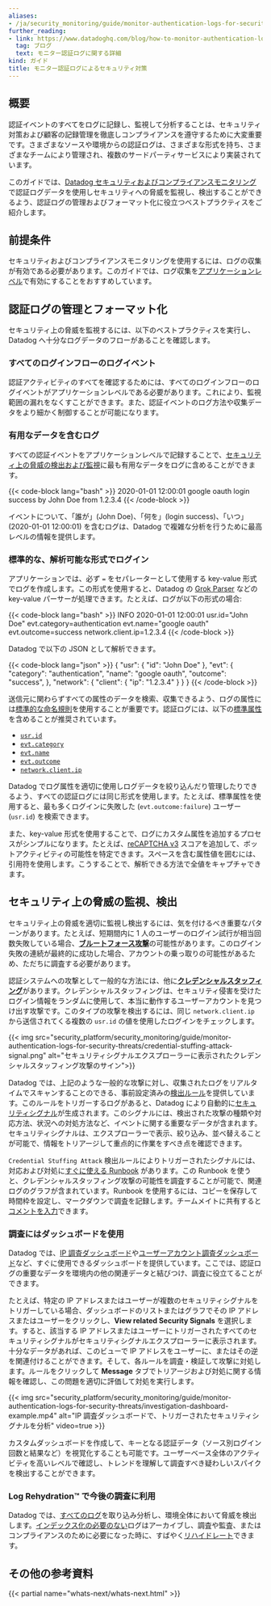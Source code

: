 ```yaml
---
aliases:
- /ja/security_monitoring/guide/monitor-authentication-logs-for-security-threats/
further_reading:
- link: https://www.datadoghq.com/blog/how-to-monitor-authentication-logs/
  tag: ブログ
  text: モニター認証ログに関する詳細
kind: ガイド
title: モニター認証ログによるセキュリティ対策
---
```

## 概要

認証イベントのすべてをログに記録し、監視して分析することは、セキュリティ対策および顧客の記録管理を徹底しコンプライアンスを遵守するために大変重要です。さまざまなソースや環境からの認証ログは、さまざまな形式を持ち、さまざまなチームにより管理され、複数のサードパーティサービスにより実装されています。

このガイドでは、[Datadog セキュリティおよびコンプライアンスモニタリング][1]で認証ログデータを使用しセキュリティへの脅威を監視し、検出することができるよう、認証ログの管理およびフォーマット化に役立つベストプラクティスをご紹介します。

## 前提条件

セキュリティおよびコンプライアンスモニタリングを使用するには、ログの収集が有効である必要があります。このガイドでは、ログ収集を[アプリケーションレベル][2]で有効にすることをおすすめしています。

## 認証ログの管理とフォーマット化

セキュリティ上の脅威を監視するには、以下のベストプラクティスを実行し、Datadog へ十分なログデータのフローがあることを確認します。

### すべてのログインフローのログイベント

認証アクティビティのすべてを確認するためには、すべてのログインフローのログイベントがアプリケーションレベルである必要があります。これにより、監視範囲の漏れをなくすことができます。また、認証イベントのログ方法や収集データをより細かく制御することが可能になります。

### 有用なデータを含むログ

すべての認証イベントをアプリケーションレベルで記録することで、[セキュリティ上の脅威の検出および監視](#monitor-and-detect-security-threats)に最も有用なデータをログに含めることができます。

{{< code-block lang="bash" >}}
2020-01-01 12:00:01 google oauth login success by John Doe from 1.2.3.4
{{< /code-block >}}

イベントについて、「誰が」(John Doe)、「何を」(login success)、「いつ」(2020-01-01 12:00:01) を含むログは、Datadog で複雑な分析を行うために最高レベルの情報を提供します。

### 標準的な、解析可能な形式でログイン

アプリケーションでは、必ず `=` をセパレーターとして使用する key-value 形式でログを作成します。この形式を使用すると、Datadog の [Grok Parser][3] などの key-value パーサーが処理できます。たとえば、ログが以下の形式の場合:

{{< code-block lang="bash" >}}
INFO 2020-01-01 12:00:01 usr.id="John Doe" evt.category=authentication evt.name="google oauth" evt.outcome=success network.client.ip=1.2.3.4
{{< /code-block >}}

Datadog で以下の JSON として解析できます。

{{< code-block lang="json" >}}
{
  "usr": {
    "id": "John Doe"
  },
  "evt": {
    "category": "authentication",
    "name": "google oauth",
    "outcome": "success",
  },
  "network": {
    "client": {
      "ip": "1.2.3.4"
    }
  }
}
{{< /code-block >}}

送信元に関わらずすべての属性のデータを検索、収集できるよう、ログの属性には[標準的な命名規則][4]を使用することが重要です。認証ログには、以下の[標準属性][5]を含めることが推奨されています。

- [`usr.id`][6]
- [`evt.category`][7]
- [`evt.name`][7]
- [`evt.outcome`][7]
- [`network.client.ip`][8]

Datadog でログ属性を適切に使用しログデータを絞り込んだり管理したりできるよう、すべての認証ログには同じ形式を使用します。たとえば、標準属性を使用すると、最も多くログインに失敗した (`evt.outcome:failure`) ユーザー (`usr.id`) を検索できます。

また、key-value 形式を使用することで、ログにカスタム属性を追加するプロセスがシンプルになります。たとえば、[reCAPTCHA v3][9] スコアを追加して、ボットアクティビティの可能性を特定できます。スペースを含む属性値を囲むには、引用符を使用します。こうすることで、解析できる方法で全値をキャプチャできます。

## セキュリティ上の脅威の監視、検出

セキュリティ上の脅威を適切に監視し検出するには、気を付けるべき重要なパターンがあります。たとえば、短期間内に 1 人のユーザーのログイン試行が相当回数失敗している場合、[**ブルートフォース攻撃**][10]の可能性があります。このログイン失敗の連続が最終的に成功した場合、アカウントの乗っ取りの可能性があるため、ただちに調査する必要があります。

認証システムへの攻撃として一般的な方法には、他に[**クレデンシャルスタッフィング**][11]があります。クレデンシャルスタッフィングは、セキュリティ侵害を受けたログイン情報をランダムに使用して、本当に動作するユーザーアカウントを見つけ出す攻撃です。このタイプの攻撃を検出するには、同じ `network.client.ip` から送信されてくる複数の `usr.id` の値を使用したログインをチェックします。

{{< img src="security_platform/security_monitoring/guide/monitor-authentication-logs-for-security-threats/credential-stuffing-attack-signal.png" alt="セキュリティシグナルエクスプローラーに表示されたクレデンシャルスタッフィング攻撃のサイン">}}

Datadog では、上記のような一般的な攻撃に対し、収集されたログをリアルタイムでスキャンすることのできる、事前設定済みの[検出ルール][12]を提供しています。このルールをトリガーするログがあると、Datadog により自動的に[セキュリティシグナル][13]が生成されます。このシグナルには、検出された攻撃の種類や対応方法、状況への対処方法など、イベントに関する重要なデータが含まれます。セキュリティシグナルは、エクスプローラーで表示、絞り込み、並べ替えることが可能で、情報をトリアージして重点的に作業をすべき点を確認できます。

`Credential Stuffing Attack` 検出ルールによりトリガーされたシグナルには、対応および対処に[すぐに使える Runbook][14] があります。この Runbook を使うと、クレデンシャルスタッフィング攻撃の可能性を調査することが可能で、関連ログのグラフが含まれています。Runbook を使用するには、コピーを保存して時間枠を設定し、マークダウンで調査を記録します。チームメイトに共有すると[コメントを入力][15]できます。

### 調査にはダッシュボードを使用

Datadog では、[IP 調査ダッシュボード][16]や[ユーザーアカウント調査ダッシュボード][17]など、すぐに使用できるダッシュボードを提供しています。ここでは、認証ログの重要なデータを環境内の他の関連データと結びつけ、調査に役立てることができます。

たとえば、特定の IP アドレスまたはユーザーが複数のセキュリティシグナルをトリガーしている場合、ダッシュボードのリストまたはグラフでその IP アドレスまたはユーザーをクリックし、**View related Security Signals** を選択します。すると、該当する IP アドレスまたはユーザーにトリガーされたすべてのセキュリティシグナルがセキュリティシグナルエクスプローラーに表示されます。十分なデータがあれば、このビューで IP アドレスをユーザーに、またはその逆を関連付けることができます。そして、各ルールを調査・検証して攻撃に対処します。ルールをクリックして **Message** タブでトリアージおよび対処に関する情報を確認し、この問題を適切に評価して対処を実行します。

{{< img src="security_platform/security_monitoring/guide/monitor-authentication-logs-for-security-threats/investigation-dashboard-example.mp4" alt="IP 調査ダッシュボードで、トリガーされたセキュリティシグナルを分析" video=true >}}

カスタムダッシュボードを作成して、キーとなる認証データ（ソース別ログイン回数と結果など）を視覚化することも可能です。ユーザーベース全体のアクティビティを高いレベルで確認し、トレンドを理解して調査すべき疑わしいスパイクを検出することができます。

### Log Rehydration&trade; で今後の調査に利用

Datadog では、[すべてのログ][18]を取り込み分析し、環境全体において脅威を検出します。[インデックス化の必要のない][19]ログはアーカイブし、調査や監査、またはコンプライアンスのために必要になった時に、すばやく[リハイドレート][20]できます。

## その他の参考資料

{{< partial name="whats-next/whats-next.html" >}}

[1]: /cloud_siem/
[2]: /logs/log_collection/?tab=http#application-log-collection
[3]: /logs/log_configuration/processors/#grok-parser
[4]: https://www.datadoghq.com/blog/logs-standard-attributes/
[5]: /logs/log_configuration/attributes_naming_convention
[6]: /logs/log_configuration/attributes_naming_convention/#user-related-attributes
[7]: /logs/log_configuration/attributes_naming_convention/#events
[8]: /logs/log_configuration/attributes_naming_convention/#network
[9]: https://developers.google.com/recaptcha/docs/v3
[10]: https://app.datadoghq.com/security/configuration/rules?query=brute%20force%20attack&sort=rule
[11]: https://app.datadoghq.com/security/configuration/rules?query=credential%20stuffing%20attack&sort=rule
[12]: /cloud_siem/default_rules/
[13]: /cloud_siem/explorer
[14]: https://app.datadoghq.com/notebook/credentialstuffingrunbook
[15]: /notebooks/#commenting
[16]: https://app.datadoghq.com/screen/integration/security-monitoring-ip-investigation
[17]: https://app.datadoghq.com/screen/integration/security-monitoring-user-investigation
[18]: https://www.datadoghq.com/blog/logging-without-limits/
[19]: /logs/indexes/#exclusion-filters
[20]: https://www.datadoghq.com/blog/efficient-log-rehydration-with-datadog/